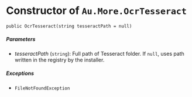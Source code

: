 # Constructor of `Au.More.OcrTesseract`

```
public OcrTesseract(string tesseractPath = null)
```

##### Parameters

- *tesseractPath*  (`string`):
    Full path of Tesseract folder. If `null`, uses path written in the registry by the installer.

##### Exceptions

- `FileNotFoundException`